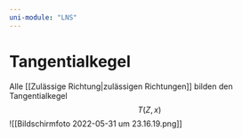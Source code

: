 ```yaml
---
uni-module: "LNS"
---
```


# Tangentialkegel

Alle [[Zulässige Richtung|zulässigen Richtungen]] bilden den Tangentialkegel
$$T(Z,x)$$
![[Bildschirmfoto 2022-05-31 um 23.16.19.png]]
